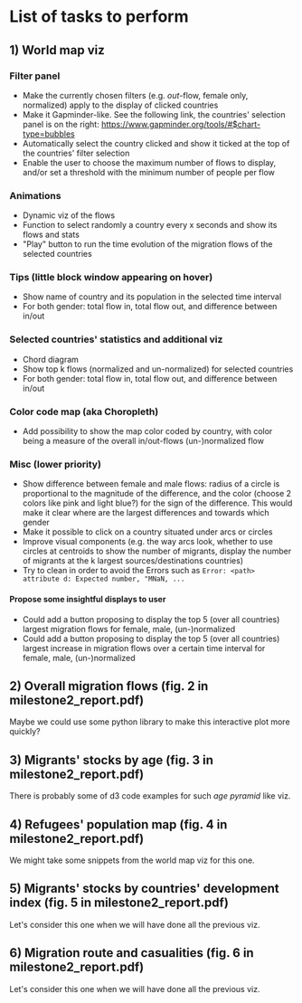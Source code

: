 # List of tasks to perform

## 1) World map viz
### Filter panel
- Make the currently chosen filters (e.g. _out_-flow, female only, normalized) apply to the display of clicked countries
- Make it Gapminder-like. See the following link, the countries' selection panel is on the right:
https://www.gapminder.org/tools/#$chart-type=bubbles
- Automatically select the country clicked and show it ticked at the top of the countries' filter selection
- Enable the user to choose the maximum number of flows to display, and/or set a threshold with the minimum number of people per flow

### Animations
- Dynamic viz of the flows
- Function to select randomly a country every x seconds and show its flows and stats
- "Play" button to run the time evolution of the migration flows of the selected countries

### Tips (little block window appearing on hover)
- Show name of country and its population in the selected time interval
- For both gender: total flow in, total flow out, and difference between in/out

### Selected countries' statistics and additional viz
- Chord diagram
- Show top k flows (normalized and un-normalized) for selected countries
- For both gender: total flow in, total flow out, and difference between in/out

### Color code map (aka Choropleth)
- Add possibility to show the map color coded by country, with color being a measure of the overall in/out-flows (un-)normalized flow

### Misc (lower priority)
- Show difference between female and male flows: radius of a circle is proportional to the magnitude of the difference, and the color (choose 2 colors like pink and light blue?) for the sign of the difference. This would make it clear where are the largest differences and towards which gender
- Make it possible to click on a country situated under arcs or circles
- Improve visual components (e.g. the way arcs look, whether to use circles at centroids to show the number of migrants, display the number of migrants at the k largest sources/destinations countries)
- Try to clean in order to avoid the Errors such as `Error: <path> attribute d: Expected number, "MNaN, ...`

#### Propose some insightful displays to user
- Could add a button proposing to display the top 5 (over all countries) largest migration flows for female, male, (un-)normalized
- Could add a button proposing to display the top 5 (over all countries) largest increase in migration flows over a certain time interval for female, male, (un-)normalized

## 2) Overall migration flows (fig. 2 in milestone2_report.pdf)
Maybe we could use some python library to make this interactive plot more quickly?

## 3) Migrants' stocks by age (fig. 3 in milestone2_report.pdf)
There is probably some of d3 code examples for such _age pyramid_ like viz.

## 4) Refugees' population map (fig. 4 in milestone2_report.pdf)
We might take some snippets from the world map viz for this one.

## 5) Migrants' stocks by countries' development index (fig. 5 in milestone2_report.pdf)
Let's consider this one when we will have done all the previous viz.

## 6) Migration route and casualities (fig. 6 in milestone2_report.pdf)
Let's consider this one when we will have done all the previous viz.
